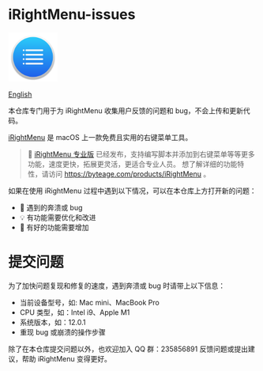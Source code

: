# iRightMenu-issues

<img width="100" height="100" src="https://github.com/lemon4ex/iRightMenu-issues/blob/main/icon.png" alt="iRightMenu">

[English](https://github.com/lemon4ex/iRightMenu-issues/blob/main/README.md)

本仓库专门用于为 iRightMenu 收集用户反馈的问题和 bug，不会上传和更新代码。

[iRightMenu](https://apps.apple.com/cn/app/irightmenu-%E5%8F%B3%E9%94%AE%E6%96%B0%E5%BB%BA%E6%96%87%E4%BB%B6%E8%8F%9C%E5%8D%95/id1542347829?mt=12) 是 macOS 上一款免费且实用的右键菜单工具。

> 🎉 [iRightMenu 专业版](https://byteage.com/products/iRightMenu) 已经发布，支持编写脚本并添加到右键菜单等等更多功能，速度更快，拓展更灵活，更适合专业人员。
> 想了解详细的功能特性，请访问 https://byteage.com/products/iRightMenu 。

如果在使用 iRightMenu 过程中遇到以下情况，可以在本仓库上方打开新的问题：

- 🐛 遇到的奔溃或 bug
- 💡 有功能需要优化和改进
- 🎁 有好的功能需要增加

# 提交问题

为了加快问题复现和修复的速度，遇到奔溃或 bug 时请带上以下信息：

- 当前设备型号，如: Mac mini、MacBook Pro
- CPU 类型，如：Intel i9、Apple M1
- 系统版本，如：12.0.1
- 重现 bug 或崩溃的操作步骤

除了在本仓库提交问题以外，也欢迎加入 QQ 群：235856891 反馈问题或提出建议，帮助 iRightMenu 变得更好。
